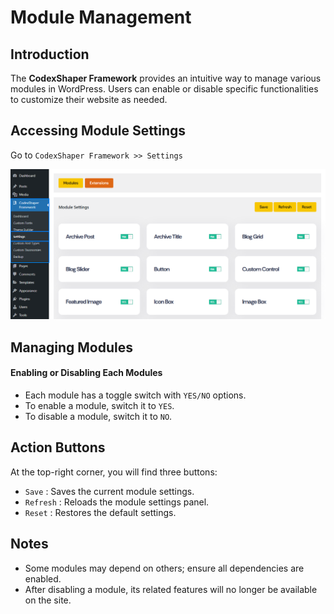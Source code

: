 # Module Management

## Introduction
The **CodexShaper Framework** provides an intuitive way to manage various modules in WordPress. Users can enable or disable specific functionalities to customize their website as needed.

## Accessing Module Settings
Go to `CodexShaper Framework >> Settings`

<p class="cxf--img-wrapper">
    <img src="/public/assets/framework/images/settings/module-settings.png" alt="Module Settings Interface">
</p>

## Managing Modules

<!-- #### Enable/Disable All Modules
- To enable all modules, toggle the **Enable All** switch to `YES`.
- To disable all modules, toggle the **Disable All** switch to `NO`. -->

#### Enabling or Disabling Each Modules
- Each module has a toggle switch with `YES/NO` options.
- To enable a module, switch it to `YES`.
- To disable a module, switch it to `NO`.

## Action Buttons
At the top-right corner, you will find three buttons:
- `Save` : Saves the current module settings.
- `Refresh` : Reloads the module settings panel.
- `Reset` : Restores the default settings.

## Notes
- Some modules may depend on others; ensure all dependencies are enabled.
- After disabling a module, its related features will no longer be available on the site.
